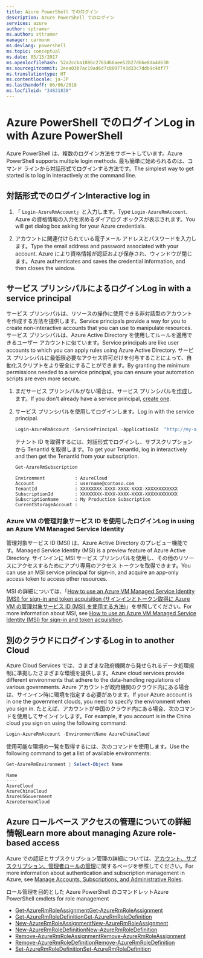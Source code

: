 ```yaml
---
title: Azure PowerShell でのログイン
description: Azure PowerShell でのログイン
services: azure
author: sptramer
ms.author: sttramer
manager: carmonm
ms.devlang: powershell
ms.topic: conceptual
ms.date: 05/15/2017
ms.openlocfilehash: 52a2ccba1886c2761d66aee52b27d66e8da4d630
ms.sourcegitcommit: 2eea03b7ac19ad6d7c8097743d33c7ddb9c4df77
ms.translationtype: HT
ms.contentlocale: ja-JP
ms.lasthandoff: 06/06/2018
ms.locfileid: "34821838"
---
```

# <a name="log-in-with-azure-powershell"></a><span data-ttu-id="f9031-103">Azure PowerShell でのログイン</span><span class="sxs-lookup"><span data-stu-id="f9031-103">Log in with Azure PowerShell</span></span>

<span data-ttu-id="f9031-104">Azure PowerShell は、複数のログイン方法をサポートしています。</span><span class="sxs-lookup"><span data-stu-id="f9031-104">Azure PowerShell supports multiple login methods.</span></span> <span data-ttu-id="f9031-105">最も簡単に始められるのは、コマンド ラインから対話形式でログインする方法です。</span><span class="sxs-lookup"><span data-stu-id="f9031-105">The simplest way to get started is to log in interactively at the command line.</span></span>

## <a name="interactive-log-in"></a><span data-ttu-id="f9031-106">対話形式でのログイン</span><span class="sxs-lookup"><span data-stu-id="f9031-106">Interactive log in</span></span>

1. <span data-ttu-id="f9031-107">「 `Login-AzureRmAccount`」と入力します。</span><span class="sxs-lookup"><span data-stu-id="f9031-107">Type `Login-AzureRmAccount`.</span></span> <span data-ttu-id="f9031-108">Azure の資格情報の入力を求めるダイアログ ボックスが表示されます。</span><span class="sxs-lookup"><span data-stu-id="f9031-108">You will get dialog box asking for your Azure credentials.</span></span>

2. <span data-ttu-id="f9031-109">アカウントに関連付けられている電子メール アドレスとパスワードを入力します。</span><span class="sxs-lookup"><span data-stu-id="f9031-109">Type the email address and password associated with your account.</span></span> <span data-ttu-id="f9031-110">Azure により資格情報が認証および保存され、ウィンドウが閉じます。</span><span class="sxs-lookup"><span data-stu-id="f9031-110">Azure authenticates and saves the credential information, and then closes the window.</span></span>

## <a name="log-in-with-a-service-principal"></a><span data-ttu-id="f9031-111">サービス プリンシパルによるログイン</span><span class="sxs-lookup"><span data-stu-id="f9031-111">Log in with a service principal</span></span>

<span data-ttu-id="f9031-112">サービス プリンシパルは、リソースの操作に使用できる非対話型のアカウントを作成する方法を提供します。</span><span class="sxs-lookup"><span data-stu-id="f9031-112">Service principals provide a way for you to create non-interactive accounts that you can use to manipulate resources.</span></span> <span data-ttu-id="f9031-113">サービス プリンシパルは、Azure Active Directory を使用してルールを適用できるユーザー アカウントに似ています。</span><span class="sxs-lookup"><span data-stu-id="f9031-113">Service principals are like user accounts to which you can apply rules using Azure Active Directory.</span></span> <span data-ttu-id="f9031-114">サービス プリンシパルに最低限必要なアクセス許可だけを付与することによって、自動化スクリプトをより安全にすることができます。</span><span class="sxs-lookup"><span data-stu-id="f9031-114">By granting the minimum permissions needed to a service principal, you can ensure your automation scripts are even more secure.</span></span>

1. <span data-ttu-id="f9031-115">まだサービス プリンシパルがない場合は、サービス プリンシパルを[作成](create-azure-service-principal-azureps.md)します。</span><span class="sxs-lookup"><span data-stu-id="f9031-115">If you don't already have a service principal, [create one](create-azure-service-principal-azureps.md).</span></span>

2. <span data-ttu-id="f9031-116">サービス プリンシパルを使用してログインします。</span><span class="sxs-lookup"><span data-stu-id="f9031-116">Log in with the service principal.</span></span>

    ```powershell
    Login-AzureRmAccount -ServicePrincipal -ApplicationId  "http://my-app" -Credential $pscredential -TenantId $tenantid
    ```

    <span data-ttu-id="f9031-117">テナント ID を取得するには、対話形式でログインし、サブスクリプションから TenantId を取得します。</span><span class="sxs-lookup"><span data-stu-id="f9031-117">To get your TenantId, log in interactively and then get the TenantId from your subscription.</span></span>

    ```powershell
    Get-AzureRmSubscription
    ```

    ```
    Environment           : AzureCloud
    Account               : username@contoso.com
    TenantId              : XXXXXXXX-XXXX-XXXX-XXXX-XXXXXXXXXXXX
    SubscriptionId        : XXXXXXXX-XXXX-XXXX-XXXX-XXXXXXXXXXXX
    SubscriptionName      : My Production Subscription
    CurrentStorageAccount :
    ```

### <a name="log-in-using-an-azure-vm-managed-service-identity"></a><span data-ttu-id="f9031-118">Azure VM の管理対象サービス ID を使用したログイン</span><span class="sxs-lookup"><span data-stu-id="f9031-118">Log in using an Azure VM Managed Service Identity</span></span>

<span data-ttu-id="f9031-119">管理対象サービス ID (MSI) は、Azure Active Directory のプレビュー機能です。</span><span class="sxs-lookup"><span data-stu-id="f9031-119">Managed Service Identity (MSI) is a preview feature of Azure Active Directory.</span></span> <span data-ttu-id="f9031-120">サインインに MSI サービス プリンシパルを使用し、その他のリソースにアクセスするためにアプリ専用のアクセス トークンを取得できます。</span><span class="sxs-lookup"><span data-stu-id="f9031-120">You can use an MSI service principal for sign-in, and acquire an app-only access token to access other resources.</span></span>

<span data-ttu-id="f9031-121">MSI の詳細については、「[How to use an Azure VM Managed Service Identity (MSI) for sign-in and token acquisition (サインインとトークン取得に Azure VM の管理対象サービス ID (MSI) を使用する方法)](/azure/active-directory/msi-how-to-get-access-token-using-msi)」を参照してください。</span><span class="sxs-lookup"><span data-stu-id="f9031-121">For more information about MSI, see [How to use an Azure VM Managed Service Identity (MSI) for sign-in and token acquisition](/azure/active-directory/msi-how-to-get-access-token-using-msi).</span></span>

## <a name="log-in-to-another-cloud"></a><span data-ttu-id="f9031-122">別のクラウドにログインする</span><span class="sxs-lookup"><span data-stu-id="f9031-122">Log in to another Cloud</span></span>

<span data-ttu-id="f9031-123">Azure Cloud Services では、さまざまな政府機関から発せられるデータ処理規制に準拠したさまざまな環境を提供します。</span><span class="sxs-lookup"><span data-stu-id="f9031-123">Azure cloud services provide different environments that adhere to the data-handling regulations of various governments.</span></span> <span data-ttu-id="f9031-124">Azure アカウントが政府機関のクラウド内にある場合は、サインイン時に環境を指定する必要があります。</span><span class="sxs-lookup"><span data-stu-id="f9031-124">If your Azure account is in one the government clouds, you need to specify the environment when you sign in.</span></span> <span data-ttu-id="f9031-125">たとえば、アカウントが中国のクラウド内にある場合、次のコマンドを使用してサインインします。</span><span class="sxs-lookup"><span data-stu-id="f9031-125">For example, if you account is in the China cloud you sign on using the following command:</span></span>

```powershell
Login-AzureRmAccount -EnvironmentName AzureChinaCloud
```

<span data-ttu-id="f9031-126">使用可能な環境の一覧を取得するには、次のコマンドを使用します。</span><span class="sxs-lookup"><span data-stu-id="f9031-126">Use the following command to get a list of available environments:</span></span>

```powershell
Get-AzureRmEnvironment | Select-Object Name
```

```
Name
----
AzureCloud
AzureChinaCloud
AzureUSGovernment
AzureGermanCloud
```

## <a name="learn-more-about-managing-azure-role-based-access"></a><span data-ttu-id="f9031-127">Azure ロールベース アクセスの管理についての詳細情報</span><span class="sxs-lookup"><span data-stu-id="f9031-127">Learn more about managing Azure role-based access</span></span>

<span data-ttu-id="f9031-128">Azure での認証とサブスクリプション管理の詳細については、[アカウント、サブスクリプション、管理者ロールの管理](/azure/active-directory/role-based-access-control-configure)に関するページを参照してください。</span><span class="sxs-lookup"><span data-stu-id="f9031-128">For more information about authentication and subscription management in Azure, see [Manage Accounts, Subscriptions, and Administrative Roles](/azure/active-directory/role-based-access-control-configure).</span></span>

<span data-ttu-id="f9031-129">ロール管理を目的とした Azure PowerShell のコマンドレット</span><span class="sxs-lookup"><span data-stu-id="f9031-129">Azure PowerShell cmdlets for role management</span></span>

* [<span data-ttu-id="f9031-130">Get-AzureRmRoleAssignment</span><span class="sxs-lookup"><span data-stu-id="f9031-130">Get-AzureRmRoleAssignment</span></span>](/powershell/module/AzureRM.Resources/Get-AzureRmRoleAssignment)
* [<span data-ttu-id="f9031-131">Get-AzureRmRoleDefinition</span><span class="sxs-lookup"><span data-stu-id="f9031-131">Get-AzureRmRoleDefinition</span></span>](/powershell/module/AzureRM.Resources/Get-AzureRmRoleDefinition)
* [<span data-ttu-id="f9031-132">New-AzureRmRoleAssignment</span><span class="sxs-lookup"><span data-stu-id="f9031-132">New-AzureRmRoleAssignment</span></span>](/powershell/module/AzureRM.Resources/New-AzureRmRoleAssignment)
* [<span data-ttu-id="f9031-133">New-AzureRmRoleDefinition</span><span class="sxs-lookup"><span data-stu-id="f9031-133">New-AzureRmRoleDefinition</span></span>](/powershell/module/AzureRM.Resources/New-AzureRmRoleDefinition)
* [<span data-ttu-id="f9031-134">Remove-AzureRmRoleAssignment</span><span class="sxs-lookup"><span data-stu-id="f9031-134">Remove-AzureRmRoleAssignment</span></span>](/powershell/module/AzureRM.Resources/Remove-AzureRmRoleAssignment)
* [<span data-ttu-id="f9031-135">Remove-AzureRmRoleDefinition</span><span class="sxs-lookup"><span data-stu-id="f9031-135">Remove-AzureRmRoleDefinition</span></span>](/powershell/module/AzureRM.Resources/Remove-AzureRmRoleDefinition)
* [<span data-ttu-id="f9031-136">Set-AzureRmRoleDefinition</span><span class="sxs-lookup"><span data-stu-id="f9031-136">Set-AzureRmRoleDefinition</span></span>](/powershell/moduel/AzureRM.Resources/Set-AzureRmRoleDefinition)
